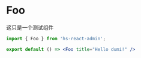# Foo

这只是一个测试组件

```jsx
import { Foo } from 'hs-react-admin';

export default () => <Foo title="Hello dumi!" />
```
